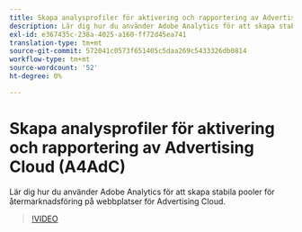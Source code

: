 ```yaml
---
title: Skapa analysprofiler för aktivering och rapportering av Advertising Cloud
description: Lär dig hur du använder Adobe Analytics för att skapa stabila pooler för återmarknadsföring på webbplatser för Advertising Cloud.
exl-id: e367435c-238a-4025-a160-ff72d45ea741
translation-type: tm+mt
source-git-commit: 572041c0573f651405c5daa269c5433326db0814
workflow-type: tm+mt
source-wordcount: '52'
ht-degree: 0%

---
```


# Skapa analysprofiler för aktivering och rapportering av Advertising Cloud (A4AdC)

Lär dig hur du använder Adobe Analytics för att skapa stabila pooler för återmarknadsföring på webbplatser för Advertising Cloud.

>[!VIDEO](https://video.tv.adobe.com/v/33503)
